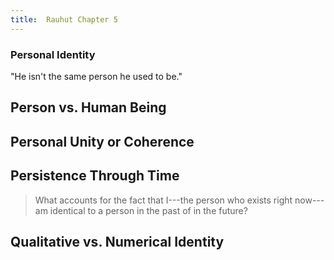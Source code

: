 ```yaml
---
title:  Rauhut Chapter 5
---
```



<section><!--Begin Personal Identity-->
<section data-background="http://comfortpit.com/wp-content/uploads/2014/05/70.jpg">

# Personal Identity #

</section>
<section>

"He isn't the same person he used to be."

</section>
<section>

## Person vs. Human Being ##

</section>
<section>

## Personal Unity or Coherence ##

</section>
<section>

## Persistence Through Time ##

> What accounts for the fact that I---the person who exists right
> now---am identical to a person in the past of in the future?

</section>
<section>

## Qualitative vs. Numerical Identity ##

</section>
</section><!--End Personal Identity-->